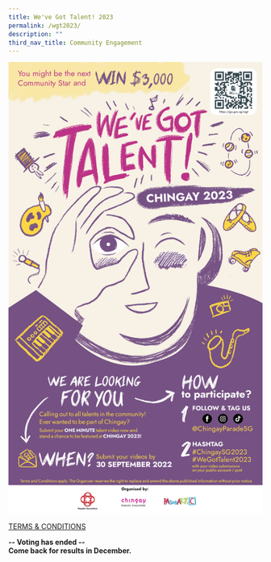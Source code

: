 ```yaml
---
title: We've Got Talent! 2023
permalink: /wgt2023/
description: ""
third_nav_title: Community Engagement
---
```

![](/images/whats-on/WGT2023.jpg)



[TERMS & CONDITIONS](/files/whats-on/Chingay%202023%20We%20Got%20Talent_Terms%20and%20Conditions_Final_14Jul22.pdf)

**-- Voting has ended --** <br>
**Come back for results in December.** <br>